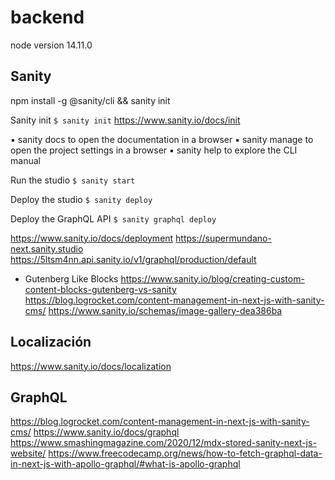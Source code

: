 # backend

node version 14.11.0

## Sanity

npm install -g @sanity/cli && sanity init

Sanity init
```$ sanity init```
https://www.sanity.io/docs/init

▪ sanity docs to open the documentation in a browser
▪ sanity manage to open the project settings in a browser
▪ sanity help to explore the CLI manual


Run the studio
```$ sanity start```

Deploy the studio
```$ sanity deploy```

Deploy the GraphQL API
```$ sanity graphql deploy```

https://www.sanity.io/docs/deployment
https://supermundano-next.sanity.studio
https://5ltsm4nn.api.sanity.io/v1/graphql/production/default

- Gutenberg Like Blocks
https://www.sanity.io/blog/creating-custom-content-blocks-gutenberg-vs-sanity
https://blog.logrocket.com/content-management-in-next-js-with-sanity-cms/
https://www.sanity.io/schemas/image-gallery-dea386ba

## Localización

https://www.sanity.io/docs/localization

## GraphQL
https://blog.logrocket.com/content-management-in-next-js-with-sanity-cms/
https://www.sanity.io/docs/graphql
https://www.smashingmagazine.com/2020/12/mdx-stored-sanity-next-js-website/
https://www.freecodecamp.org/news/how-to-fetch-graphql-data-in-next-js-with-apollo-graphql/#what-is-apollo-graphql


